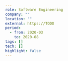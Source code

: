 ```yaml
---
role: Software Engineering
company: ""
location: ""
external: https://TODO
period:
  - from: 2020-03
    to: 2020-08
tags: []
tech: []
highlight: false
---
```


<!-- end -->
